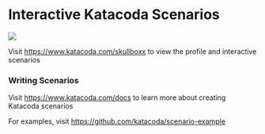 # Interactive Katacoda Scenarios

[![](http://shields.katacoda.com/katacoda/skullboxx/count.svg)](https://www.katacoda.com/skullboxx "Get your profile on Katacoda.com")

Visit https://www.katacoda.com/skullboxx to view the profile and interactive scenarios

### Writing Scenarios
Visit https://www.katacoda.com/docs to learn more about creating Katacoda scenarios

For examples, visit https://github.com/katacoda/scenario-example

